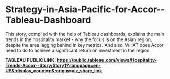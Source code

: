 # Strategy-in-Asia-Pacific-for-Accor--Tableau-Dashboard
This story, compiled with the help of Tableau dashboards, explains the main trends in the hospitality market - why the focus is on the Asian region, 
despite the area lagging behind in key metrics. And also, WHAT does Accor need to do to achieve a significant return on investment in the region.

<strong>TABLEAU PUBLIC LINK: https://public.tableau.com/views/Hospitality-Trends-Accor--Story/Story1?:language=en-US&:display_count=n&:origin=viz_share_link</strong>
